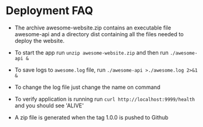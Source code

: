 # Deployment FAQ

- The archive awesome-website.zip contains an executable file awesome-api and
a directory dist containing all the files needed to deploy the website.

- To start the app run `unzip awesome-website.zip` and then run
`./awesome-api &`

- To save logs to `awesome.log` file, run `./awesome-api >./awesome.log 2>&1 &`

- To change the log file just change the name on command

- To verify application is running run `curl http://localhost:9999/health`
and you should see 'ALIVE'

- A zip file is generated when the tag 1.0.0 is pushed to Github